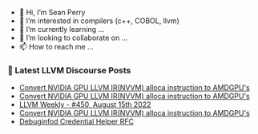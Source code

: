 - 👋 Hi, I’m Sean Perry
- 👀 I’m interested in compilers (c++, COBOL, llvm)
- 🌱 I’m currently learning ...
- 💞️ I’m looking to collaborate on ...
- 📫 How to reach me ...

<!---
s66perry/s66perry is a ✨ special ✨ repository because its `README.md` (this file) appears on your GitHub profile.
You can click the Preview link to take a look at your changes.
--->
### 📕 Latest LLVM Discourse Posts

<!-- DISCOURSE-LLVM:START -->
- [Convert NVIDIA GPU LLVM IR&lpar;NVVM&rpar; alloca instruction to AMDGPU&#39;s](https://discourse.llvm.org/t/convert-nvidia-gpu-llvm-ir-nvvm-alloca-instruction-to-amdgpus/64578#post_3)
- [Convert NVIDIA GPU LLVM IR&lpar;NVVM&rpar; alloca instruction to AMDGPU&#39;s](https://discourse.llvm.org/t/convert-nvidia-gpu-llvm-ir-nvvm-alloca-instruction-to-amdgpus/64578#post_2)
- [LLVM Weekly - #450, August 15th 2022](https://discourse.llvm.org/t/llvm-weekly-450-august-15th-2022/64579#post_1)
- [Convert NVIDIA GPU LLVM IR&lpar;NVVM&rpar; alloca instruction to AMDGPU&#39;s](https://discourse.llvm.org/t/convert-nvidia-gpu-llvm-ir-nvvm-alloca-instruction-to-amdgpus/64578#post_1)
- [Debuginfod Credential Helper RFC](https://discourse.llvm.org/t/debuginfod-credential-helper-rfc/64092#post_2)
<!-- DISCOURSE-LLVM:END -->
